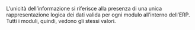 L’unicità dell’informazione si riferisce alla presenza di una unica rappresentazione logica dei dati valida per ogni modulo all’interno dell’ERP. 
Tutti i moduli, quindi, vedono gli stessi valori.
